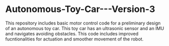 # Autonomous-Toy-Car---Version-3

This repository includes basic motor control code for a preliminary design of an autonomous toy car.
This toy car has an ultrasonic sensor and an IMU and navigates avoiding obstacles. This code
includes improved fucntionalities for actuation and smoother movement of the robot.
